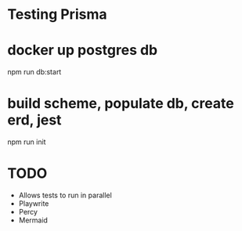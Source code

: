 # Testing Prisma

  # docker up postgres db
  npm run db:start

  # build scheme, populate db, create erd, jest
  npm run init



# TODO
* Allows tests to run in parallel
* Playwrite
* Percy
* Mermaid
